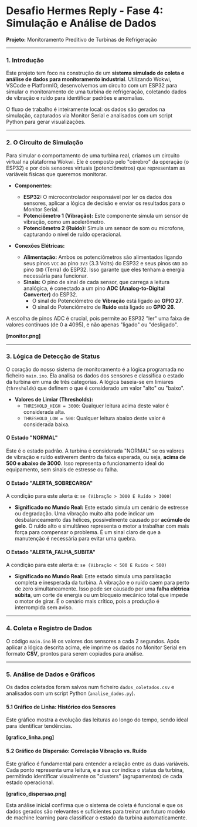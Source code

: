 # Desafio Hermes Reply - Fase 4: Simulação e Análise de Dados

**Projeto:** Monitoramento Preditivo de Turbinas de Refrigeração<br>

---

### 1. Introdução

Este projeto tem foco na construção de um **sistema simulado de coleta e análise de dados para monitoramento industrial**. Utilizando Wokwi, VSCode e PlatformIO, desenvolvemos um circuito com um ESP32 para simular o monitoramento de uma turbina de refrigeração, coletando dados de vibração e ruído para identificar padrões e anomalias.

O fluxo de trabalho é inteiramente local: os dados são gerados na simulação, capturados via Monitor Serial e analisados com um script Python para gerar visualizações.

---

### 2. O Circuito de Simulação

Para simular o comportamento de uma turbina real, criamos um circuito virtual na plataforma Wokwi. Ele é composto pelo "cérebro" da operação (o ESP32) e por dois sensores virtuais (potenciômetros) que representam as variáveis físicas que queremos monitorar.

* **Componentes:**
    * **ESP32:** O microcontrolador responsável por ler os dados dos sensores, aplicar a lógica de decisão e enviar os resultados para o Monitor Serial.
    * **Potenciômetro 1 (Vibração):** Este componente simula um sensor de vibração, como um acelerômetro.
    * **Potenciômetro 2 (Ruído):** Simula um sensor de som ou microfone, capturando o nível de ruído operacional.

* **Conexões Elétricas:**
    * **Alimentação:** Ambos os potenciômetros são alimentados ligando seus pinos `VCC` ao pino `3V3` (3.3 Volts) do ESP32 e seus pinos `GND` ao pino `GND` (Terra) do ESP32. Isso garante que eles tenham a energia necessária para funcionar.
    * **Sinais:** O pino de sinal de cada sensor, que carrega a leitura analógica, é conectado a um pino **ADC (Analog-to-Digital Converter)** do ESP32.
        * O sinal do Potenciômetro de **Vibração** está ligado ao **GPIO 27**.
        * O sinal do Potenciômetro de **Ruído** está ligado ao **GPIO 26**.

A escolha de pinos ADC é crucial, pois permite ao ESP32 "ler" uma faixa de valores contínuos (de 0 a 4095), e não apenas "ligado" ou "desligado".

**[monitor.png]**

---

### 3. Lógica de Detecção de Status

O coração do nosso sistema de monitoramento é a lógica programada no ficheiro `main.ino`. Ela analisa os dados dos sensores e classifica o estado da turbina em uma de três categorias. A lógica baseia-se em limiares (`thresholds`) que definem o que é considerado um valor "alto" ou "baixo".

* **Valores de Limiar (Thresholds):**
    * `THRESHOLD_HIGH = 3000`: Qualquer leitura acima deste valor é considerada alta.
    * `THRESHOLD_LOW = 500`: Qualquer leitura abaixo deste valor é considerada baixa.

#### O Estado "NORMAL"

Este é o estado padrão. A turbina é considerada "NORMAL" se os valores de vibração e ruído estiverem dentro da faixa esperada, ou seja, **acima de 500 e abaixo de 3000**. Isso representa o funcionamento ideal do equipamento, sem sinais de estresse ou falha.

#### O Estado "ALERTA_SOBRECARGA"

A condição para este alerta é:
`se (Vibração > 3000 E Ruído > 3000)`

* **Significado no Mundo Real:** Este estado simula um cenário de estresse ou degradação. Uma vibração muito alta pode indicar um desbalanceamento das hélices, possivelmente causado por **acúmulo de gelo**. O ruído alto e simultâneo representa o motor a trabalhar com mais força para compensar o problema. É um sinal claro de que a manutenção é necessária para evitar uma quebra.

#### O Estado "ALERTA_FALHA_SUBITA"

A condição para este alerta é:
`se (Vibração < 500 E Ruído < 500)`

* **Significado no Mundo Real:** Este estado simula uma paralisação completa e inesperada da turbina. A vibração e o ruído caem para perto de zero simultaneamente. Isso pode ser causado por uma **falha elétrica súbita**, um corte de energia ou um bloqueio mecânico total que impede o motor de girar. É o cenário mais crítico, pois a produção é interrompida sem aviso.

---

### 4. Coleta e Registro de Dados

O código `main.ino` lê os valores dos sensores a cada 2 segundos. Após aplicar a lógica descrita acima, ele imprime os dados no Monitor Serial em formato **CSV**, prontos para serem copiados para análise.

---

### 5. Análise de Dados e Gráficos

Os dados coletados foram salvos num ficheiro `dados_coletados.csv` e analisados com um script Python (`analise_dados.py`).

#### 5.1 Gráfico de Linha: Histórico dos Sensores

Este gráfico mostra a evolução das leituras ao longo do tempo, sendo ideal para identificar tendências.

**[grafico_linha.png]**

#### 5.2 Gráfico de Dispersão: Correlação Vibração vs. Ruído

Este gráfico é fundamental para entender a relação entre as duas variáveis. Cada ponto representa uma leitura, e a sua cor indica o status da turbina, permitindo identificar visualmente os "clusters" (agrupamentos) de cada estado operacional.

**[grafico_dispersao.png]**

Esta análise inicial confirma que o sistema de coleta é funcional e que os dados gerados são relevantes e suficientes para treinar um futuro modelo de machine learning para classificar o estado da turbina automaticamente.
